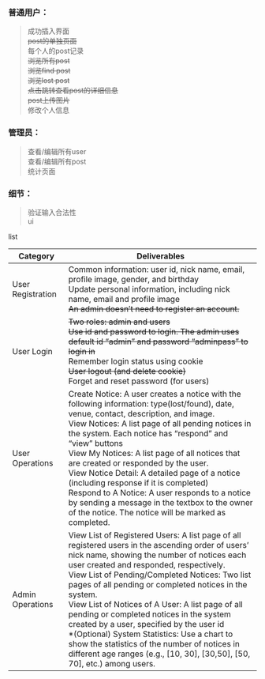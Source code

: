 ### 普通用户：

> 成功插入界面<br>
~~post的单独页面~~<br>
每个人的post记录<br>
~~浏览所有post~~<br>
~~浏览find post~~<br>
~~浏览lost post~~<br>
~~点击跳转查看post的详细信息~~<br>
~~post上传图片~~<br>
修改个人信息<br>


### 管理员：

> 查看/编辑所有user<br>
查看/编辑所有post<br>
统计页面

### 细节：
> 验证输入合法性<br>
ui<br>



list

| Category | Deliverables |
| ---- | ---- |
| User Registration  | Common information: user id, nick name, email, profile image, gender, and birthday <br> Update personal information, including nick name, email and profile image <br> ~~An admin doesn’t need to register an account.~~ |
| User Login  | ~~Two roles: admin and users~~ <br> ~~Use id and password to login. The admin uses default id “admin” and password “adminpass” to login in~~ <br> Remember login status using cookie <br> ~~User logout (and delete cookie)~~ <br> Forget and reset password (for users) |
| User Operations  | Create Notice: A user creates a notice with the following information: type(lost/found), date, venue, contact, description, and image. <br> View Notices: A list page of all pending notices in the system. Each notice has “respond” and “view” buttons <br> View My Notices: A list page of all notices that are created or responded by the user. <br> View Notice Detail: A detailed page of a notice (including response if it is completed) <br> Respond to A Notice: A user responds to a notice by sending a message in the textbox to the owner of the notice. The notice will be marked as completed. |
| Admin Operations  | View List of Registered Users: A list page of all registered users in the ascending order of users’ nick name, showing the number of notices each user created and responded, respectively. <br> View List of Pending/Completed Notices: Two list pages of all pending or completed notices in the system. <br> View List of Notices of A User: A list page of all pending or completed notices in the system created by a user, specified by the user id <br> *(Optional) System Statistics: Use a chart to show the statistics of the number of notices in different age ranges (e.g., [10, 30], [30,50], [50, 70], etc.) among users. |